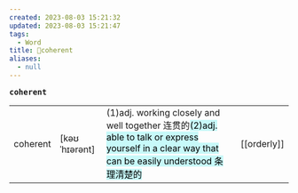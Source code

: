 ```yaml
---
created: 2023-08-03 15:21:32
updated: 2023-08-03 15:21:47
tags:
  - Word
title: 📖coherent
aliases:
  - null
---
```


<pre><strong>coherent</strong></pre>
|   |   |   |   |
|---|---|---|---|
|coherent|[kəʊˈhɪərənt]|(1)adj. working closely and well together 连贯的<mark style="background: #ABF7F7A6;">(2)adj. able to talk or express yourself in a clear way that can be easily understood 条理清楚的</mark>|[[orderly]]|